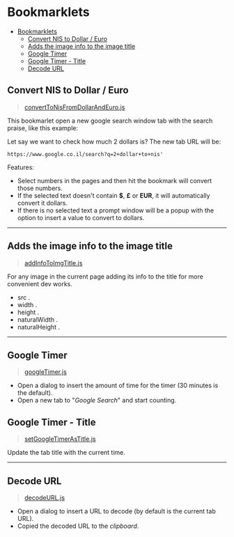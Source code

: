 # Bookmarklets

- [Bookmarklets](#bookmarklets)
  - [Convert NIS to Dollar / Euro](#convert-nis-to-dollar--euro)
  - [Adds the image info to the image title](#adds-the-image-info-to-the-image-title)
  - [Google Timer](#google-timer)
  - [Google Timer - Title](#google-timer---title)
  - [Decode URL](#decode-url)

## Convert NIS to Dollar / Euro

> [convertToNisFromDollarAndEuro.js](./convertToNisFromDollarAndEuro.js)

This bookmarlet open a new google search window tab with the search praise, like this example:

Let say we want to check how much 2 dollars is? The new tab URL will be:

`https://www.google.co.il/search?q=2+dollar+to+nis'`

Features:

- Select numbers in the pages and then hit the bookmark will convert those numbers.
- If the selected text doesn't contain **$**, **£** or **EUR**, it will automatically convert it dollars.
- If there is no selected text a prompt window will be a popup with the option to insert a value to convert to dollars.

<!--TODO: Add images to the bullet points  -->

---

## Adds the image info to the image title

> [addInfoToImgTitle.js](./addInfoToImgTitle.js)

For any image in the current page adding its info to the title for more convenient dev works.

- src .
- width .
- height .
- naturalWidth .
- naturalHeight .

---

## Google Timer

> [googleTimer.js](./googleTimer.js)

- Open a dialog to insert the amount of time for the timer (30 minutes is the default).
- Open a new tab to "_Google Search_" and start counting.

## Google Timer - Title

> [setGoogleTimerAsTitle.js](./setGoogleTimerAsTitle.js)

Update the tab title with the current time.

<!-- TODO: Try to combine both of them together https://stackoverflow.com/questions/32357312/running-javascript-in-new-window-open -->

---

## Decode URL

> [decodeURL.js](./decodeURL.js)

- Open a dialog to insert a URL to decode (by default is the current tab URL).
- Copied the decoded URL to the _clipboard_.
